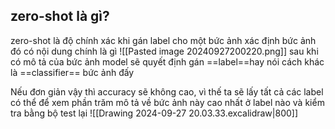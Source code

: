 ## zero-shot là gì?
zero-shot là độ chính xác khi gán label cho một bức ảnh xác định bức ảnh đó có nội dung chính là gì
![[Pasted image 20240927200220.png]]
sau khi có mô tả của bức ảnh model sẽ quyết định gán ==label==hay nói cách khác là ==classifier== bức ảnh đấy

Nếu đơn giản vậy thì accuracy sẽ không cao, vì thế ta sẽ lấy tất cả các label có thể để xem phần trăm mô tả về bức ảnh này cao nhất ở label nào và kiểm tra bằng bộ test lại
![[Drawing 2024-09-27 20.03.33.excalidraw|800]]

